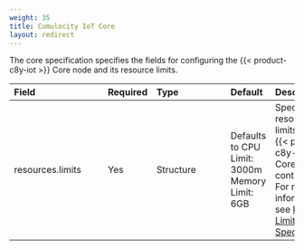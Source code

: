 ```yaml
---
weight: 35
title: Cumulocity IoT Core
layout: redirect
---
```


The core specification specifies the fields for configuring the {{< product-c8y-iot >}} Core node and its resource limits.

|<div style="width:150px">Field</div>|Required|<div style="width:115px">Type</div>|Default|Description|
|:---|:---|:---|:---|:---|
|resources.limits|Yes|Structure|Defaults to CPU Limit: 3000m<br>Memory Limit: 6GB|Specify resource limits for the {{< product-c8y-iot >}} Core container. For more information, see [Resource Limits Specification](/edge-k8s/edge-custom-resource-definition/#k8-edge-resources-limits-spec).